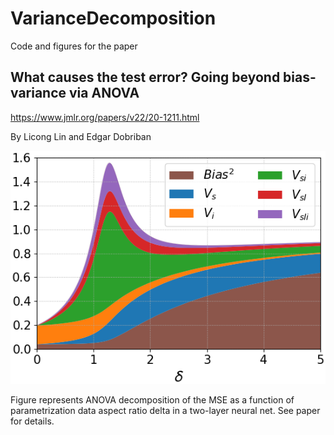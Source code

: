 # VarianceDecomposition

Code and figures for the paper 

## What causes the test error? Going beyond bias-variance via ANOVA

https://www.jmlr.org/papers/v22/20-1211.html

By Licong Lin and Edgar Dobriban


![image](https://github.com/licong-lin/VarianceDecomposition/blob/master/Figures/fig_1,2,3,4/filled_figure.png)

Figure represents ANOVA decomposition of the MSE as a function of parametrization data aspect ratio delta in a two-layer neural net. 
See paper for details.
